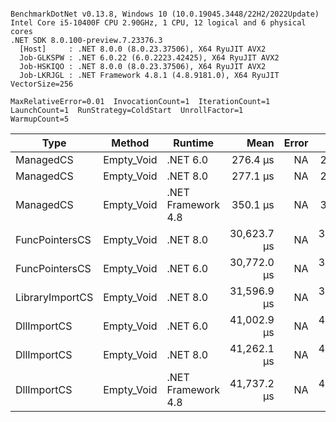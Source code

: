 ```

BenchmarkDotNet v0.13.8, Windows 10 (10.0.19045.3448/22H2/2022Update)
Intel Core i5-10400F CPU 2.90GHz, 1 CPU, 12 logical and 6 physical cores
.NET SDK 8.0.100-preview.7.23376.3
  [Host]     : .NET 8.0.0 (8.0.23.37506), X64 RyuJIT AVX2
  Job-GLKSPW : .NET 6.0.22 (6.0.2223.42425), X64 RyuJIT AVX2
  Job-HSKIQO : .NET 8.0.0 (8.0.23.37506), X64 RyuJIT AVX2
  Job-LKRJGL : .NET Framework 4.8.1 (4.8.9181.0), X64 RyuJIT VectorSize=256

MaxRelativeError=0.01  InvocationCount=1  IterationCount=1  
LaunchCount=1  RunStrategy=ColdStart  UnrollFactor=1  
WarmupCount=5  

```
| Type            | Method     | Runtime            | Mean        | Error | Median      | Min         | Max         | Allocated |
|---------------- |----------- |------------------- |------------:|------:|------------:|------------:|------------:|----------:|
| ManagedCS       | Empty_Void | .NET 6.0           |    276.4 μs |    NA |    276.4 μs |    276.4 μs |    276.4 μs |     640 B |
| ManagedCS       | Empty_Void | .NET 8.0           |    277.1 μs |    NA |    277.1 μs |    277.1 μs |    277.1 μs |     400 B |
| ManagedCS       | Empty_Void | .NET Framework 4.8 |    350.1 μs |    NA |    350.1 μs |    350.1 μs |    350.1 μs |         - |
| FuncPointersCS  | Empty_Void | .NET 8.0           | 30,623.7 μs |    NA | 30,623.7 μs | 30,623.7 μs | 30,623.7 μs |     400 B |
| FuncPointersCS  | Empty_Void | .NET 6.0           | 30,772.0 μs |    NA | 30,772.0 μs | 30,772.0 μs | 30,772.0 μs |     640 B |
| LibraryImportCS | Empty_Void | .NET 8.0           | 31,596.9 μs |    NA | 31,596.9 μs | 31,596.9 μs | 31,596.9 μs |     400 B |
| DllImportCS     | Empty_Void | .NET 6.0           | 41,002.9 μs |    NA | 41,002.9 μs | 41,002.9 μs | 41,002.9 μs |     640 B |
| DllImportCS     | Empty_Void | .NET 8.0           | 41,262.1 μs |    NA | 41,262.1 μs | 41,262.1 μs | 41,262.1 μs |     400 B |
| DllImportCS     | Empty_Void | .NET Framework 4.8 | 41,737.2 μs |    NA | 41,737.2 μs | 41,737.2 μs | 41,737.2 μs |         - |

